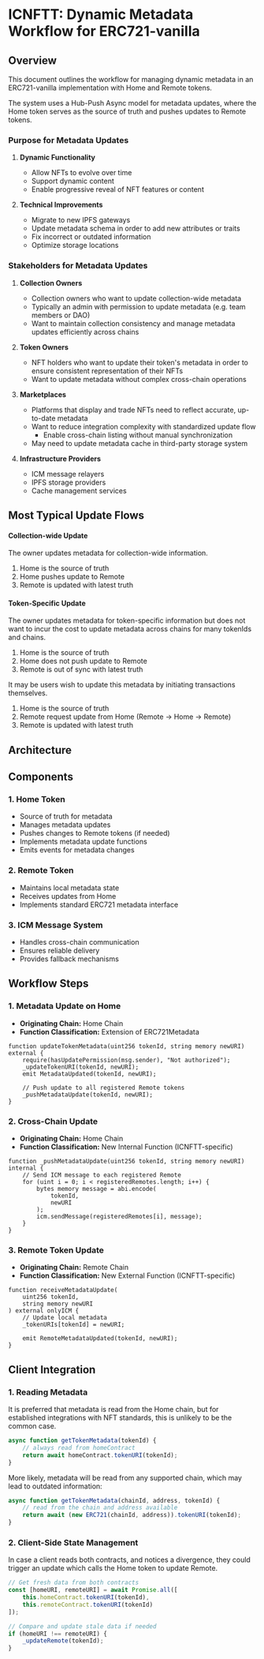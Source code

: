 # ICNFTT: Dynamic Metadata Workflow for ERC721-vanilla

## Overview

This document outlines the workflow for managing dynamic metadata in an ERC721-vanilla implementation with Home and Remote tokens.

The system uses a Hub-Push Async model for metadata updates, where the Home token serves as the source of truth and pushes updates to Remote tokens.

### Purpose for Metadata Updates

1. **Dynamic Functionality**
   - Allow NFTs to evolve over time
   - Support dynamic content
   - Enable progressive reveal of NFT features or content

2. **Technical Improvements**
   - Migrate to new IPFS gateways
   - Update metadata schema in order to add new attributes or traits
   - Fix incorrect or outdated information
   - Optimize storage locations

### Stakeholders for Metadata Updates

1. **Collection Owners**
   - Collection owners who want to update collection-wide metadata
   - Typically an admin with permission to update metadata (e.g. team members or DAO)
   - Want to maintain collection consistency and manage metadata updates efficiently across chains

2. **Token Owners**
   - NFT holders who want to update their token's metadata in order to ensure consistent representation of their NFTs
   - Want to update metadata without complex cross-chain operations

3. **Marketplaces**
   - Platforms that display and trade NFTs need to reflect accurate, up-to-date metadata
   - Want to reduce integration complexity with standardized update flow
     - Enable cross-chain listing without manual synchronization
   - May need to update metadata cache in third-party storage system

4. **Infrastructure Providers**
   - ICM message relayers
   - IPFS storage providers
   - Cache management services

## Most Typical Update Flows

#### Collection-wide Update

The owner updates metadata for collection-wide information.

1. Home is the source of truth
2. Home pushes update to Remote
3. Remote is updated with latest truth

#### Token-Specific Update

The owner updates metadata for token-specific information but does not want to incur the cost to update metadata across chains for many tokenIds and chains.

1. Home is the source of truth
2. Home does not push update to Remote
3. Remote is out of sync with latest truth

It may be users wish to update this metadata by initiating transactions themselves.

1. Home is the source of truth
2. Remote request update from Home (Remote -> Home -> Remote)
3. Remote is updated with latest truth

## Architecture

## Components

### 1. Home Token
- Source of truth for metadata
- Manages metadata updates
- Pushes changes to Remote tokens (if needed)
- Implements metadata update functions
- Emits events for metadata changes

### 2. Remote Token
- Maintains local metadata state
- Receives updates from Home
- Implements standard ERC721 metadata interface

### 3. ICM Message System
- Handles cross-chain communication
- Ensures reliable delivery
- Provides fallback mechanisms

## Workflow Steps

### 1. Metadata Update on Home

- **Originating Chain:** Home Chain
- **Function Classification:** Extension of ERC721Metadata

```solidity
function updateTokenMetadata(uint256 tokenId, string memory newURI) external {
    require(hasUpdatePermission(msg.sender), "Not authorized");
    _updateTokenURI(tokenId, newURI);
    emit MetadataUpdated(tokenId, newURI);
    
    // Push update to all registered Remote tokens
    _pushMetadataUpdate(tokenId, newURI);
}
```

### 2. Cross-Chain Update

- **Originating Chain:** Home Chain
- **Function Classification:** New Internal Function (ICNFTT-specific)

```solidity
function _pushMetadataUpdate(uint256 tokenId, string memory newURI) internal {
    // Send ICM message to each registered Remote
    for (uint i = 0; i < registeredRemotes.length; i++) {
        bytes memory message = abi.encode(
            tokenId,
            newURI
        );
        icm.sendMessage(registeredRemotes[i], message);
    }
}
```

### 3. Remote Token Update

- **Originating Chain:** Remote Chain
- **Function Classification:** New External Function (ICNFTT-specific)

```solidity
function receiveMetadataUpdate(
    uint256 tokenId,
    string memory newURI
) external onlyICM {
    // Update local metadata
    _tokenURIs[tokenId] = newURI;
    
    emit RemoteMetadataUpdated(tokenId, newURI);
}
```

## Client Integration

### 1. Reading Metadata

It is preferred that metadata is read from the Home chain, but for established integrations with NFT standards, this is unlikely to be the common case.

```javascript
async function getTokenMetadata(tokenId) {
    // always read from homeContract
    return await homeContract.tokenURI(tokenId);
}
```

More likely, metadata will be read from any supported chain, which may lead to outdated information:

```javascript
async function getTokenMetadata(chainId, address, tokenId) {
    // read from the chain and address available
    return await (new ERC721(chainId, address)).tokenURI(tokenId);
}
```

### 2. Client-Side State Management

In case a client reads both contracts, and notices a divergence, they could trigger an update which calls the Home token to update Remote.

```javascript
// Get fresh data from both contracts
const [homeURI, remoteURI] = await Promise.all([
    this.homeContract.tokenURI(tokenId),
    this.remoteContract.tokenURI(tokenId)
]);

// Compare and update stale data if needed
if (homeURI !== remoteURI) {
    _updateRemote(tokenId);
}
```
